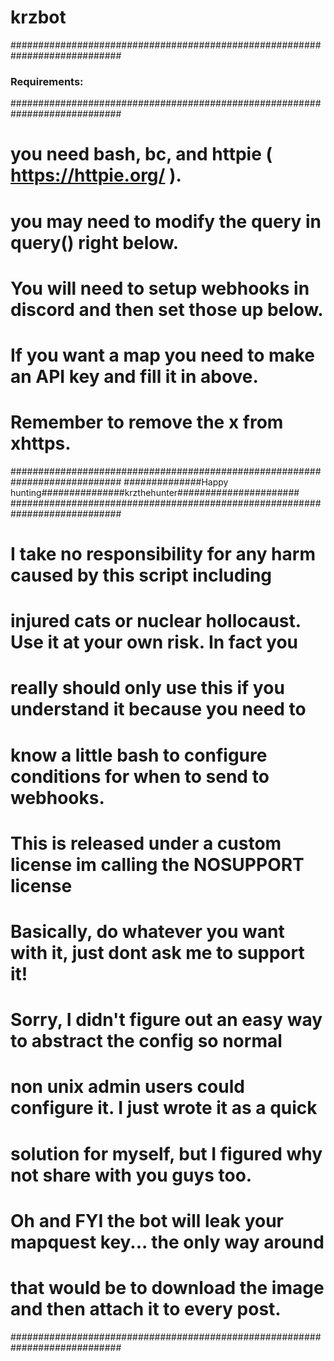 # krzbot
############################################################################
###                           Requirements:                              ###
############################################################################
# you need bash, bc, and httpie ( https://httpie.org/ ).                   #
# you may need to modify the query in query() right below.                 #
# You will need to setup webhooks in discord and then set those up below.  #
# If you want a map you need to make an API key and fill it in above.      #
# Remember to remove the x from xhttps.                                    #
############################################################################
##############Happy hunting###############krzthehunter######################
############################################################################
# I take no responsibility for any harm caused by this script including    #
# injured cats or nuclear hollocaust. Use it at your own risk. In fact you #
# really should only use this if you understand it because you need to     #
# know a little bash to configure conditions for when to send to webhooks. #
# This is released under a custom license im calling the NOSUPPORT license #
# Basically, do whatever you want with it, just dont ask me to support it! #
# Sorry, I didn't figure out an easy way to abstract the config so normal  #
# non unix admin users could configure it. I just wrote it as a quick      #
# solution for myself, but I figured why not share with you guys too.      #
# Oh and FYI the bot will leak your mapquest key... the only way around    #
# that would be to download the image and then attach it to every post.    #
############################################################################
